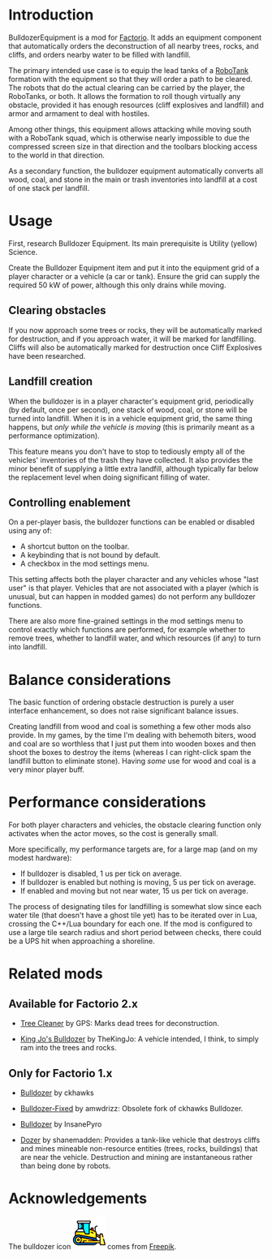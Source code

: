 Introduction
============

BulldozerEquipment is a mod for [Factorio](https://wiki.factorio.com/).
It adds an equipment component that automatically orders the
deconstruction of all nearby trees, rocks, and cliffs, and orders nearby
water to be filled with landfill.

The primary intended use case is to equip the lead tanks of a
[RoboTank](https://mods.factorio.com/mod/RoboTank) formation with the
equipment so that they will order a path to be cleared.  The robots that
do the actual clearing can be carried by the player, the RoboTanks, or
both.  It allows the formation to roll though virtually any obstacle,
provided it has enough resources (cliff explosives and landfill) and
armor and armament to deal with hostiles.

Among other things, this equipment allows attacking while moving south
with a RoboTank squad, which is otherwise nearly impossible to due the
compressed screen size in that direction and the toolbars blocking
access to the world in that direction.

As a secondary function, the bulldozer equipment automatically converts
all wood, coal, and stone in the main or trash inventories into landfill
at a cost of one stack per landfill.


Usage
=====

First, research Bulldozer Equipment.  Its main prerequisite is
Utility (yellow) Science.

Create the Bulldozer Equipment item and put it into the equipment grid
of a player character or a vehicle (a car or tank).  Ensure the grid can
supply the required 50 kW of power, although this only drains while
moving.


Clearing obstacles
------------------

If you now approach some trees or rocks, they will be automatically
marked for destruction, and if you approach water, it will be marked for
landfilling.  Cliffs will also be automatically marked for destruction
once Cliff Explosives have been researched.


Landfill creation
-----------------

When the bulldozer is in a player character's equipment grid,
periodically (by default, once per second), one stack of wood, coal, or
stone will be turned into landfill.  When it is in a vehicle equipment
grid, the same thing happens, but *only while the vehicle is moving*
(this is primarily meant as a performance optimization).

This feature means you don't have to stop to tediously empty all of the
vehicles' inventories of the trash they have collected.  It also
provides the minor benefit of supplying a little extra landfill,
although typically far below the replacement level when doing
significant filling of water.


Controlling enablement
----------------------

On a per-player basis, the bulldozer functions can be enabled or
disabled using any of:

* A shortcut button on the toolbar.
* A keybinding that is not bound by default.
* A checkbox in the mod settings menu.

This setting affects both the player character and any vehicles whose
"last user" is that player.  Vehicles that are not associated with a
player (which is unusual, but can happen in modded games) do not perform
any bulldozer functions.

There are also more fine-grained settings in the mod settings menu to
control exactly which functions are performed, for example whether to
remove trees, whether to landfill water, and which resources (if any) to
turn into landfill.


Balance considerations
======================

The basic function of ordering obstacle destruction is purely a user
interface enhancement, so does not raise significant balance issues.

Creating landfill from wood and coal is something a few other mods also
provide.  In my games, by the time I'm dealing with behemoth biters,
wood and coal are so worthless that I just put them into wooden boxes
and then shoot the boxes to destroy the items (whereas I can right-click
spam the landfill button to eliminate stone).  Having *some* use for
wood and coal is a very minor player buff.


Performance considerations
==========================

For both player characters and vehicles, the obstacle clearing function
only activates when the actor moves, so the cost is generally small.

More specifically, my performance targets are, for a large map (and on
my modest hardware):

* If bulldozer is disabled, 1 us per tick on average.
* If bulldozer is enabled but nothing is moving, 5 us per tick on average.
* If enabled and moving but not near water, 15 us per tick on average.

The process of designating tiles for landfilling is somewhat slow since
each water tile (that doesn't have a ghost tile yet) has to be iterated
over in Lua, crossing the C++/Lua boundary for each one.  If the mod is
configured to use a large tile search radius and short period between
checks, there could be a UPS hit when approaching a shoreline.


Related mods
============

Available for Factorio 2.x
--------------------------

* [Tree Cleaner](https://mods.factorio.com/mod/TreeCleaner) by
  GPS: Marks dead trees for deconstruction.

* [King Jo's Bulldozer](https://mods.factorio.com/mod/kj_bulldozer) by
  TheKingJo: A vehicle intended, I think, to simply ram into the trees
  and rocks.


Only for Factorio 1.x
---------------------

* [Bulldozer](https://mods.factorio.com/mod/bulldozer) by ckhawks

* [Bulldozer-Fixed](https://mods.factorio.com/mod/bulldozer-fixed) by
  amwdrizz: Obsolete fork of ckhawks Bulldozer.

* [Bulldozer](https://mods.factorio.com/mod/Bulldozzer) by InsanePyro

* [Dozer](https://mods.factorio.com/mod/dozer) by shanemadden: Provides
  a tank-like vehicle that destroys cliffs and mines mineable
  non-resource entities (trees, rocks, buildings) that are near the
  vehicle.  Destruction and mining are instantaneous rather than being
  done by robots.


Acknowledgements
================

The bulldozer icon ![Bulldozer Icon](thumbnail.png) comes from
<a href="https://www.freepik.com/icon/bulldozer_10984315#fromView=keyword&page=2&position=94&uuid=7c749113-0d7b-4d98-8946-5d19b072c52d">Freepik</a>.
